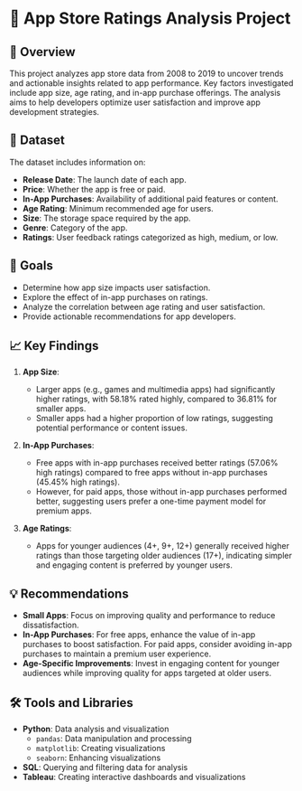 # 📱 App Store Ratings Analysis Project

## 🌟 Overview
This project analyzes app store data from 2008 to 2019 to uncover trends and actionable insights related to app performance. Key factors investigated include app size, age rating, and in-app purchase offerings. The analysis aims to help developers optimize user satisfaction and improve app development strategies.

## 📂 Dataset
The dataset includes information on:
- **Release Date**: The launch date of each app.
- **Price**: Whether the app is free or paid.
- **In-App Purchases**: Availability of additional paid features or content.
- **Age Rating**: Minimum recommended age for users.
- **Size**: The storage space required by the app.
- **Genre**: Category of the app.
- **Ratings**: User feedback ratings categorized as high, medium, or low.

## 🎯 Goals
- Determine how app size impacts user satisfaction.
- Explore the effect of in-app purchases on ratings.
- Analyze the correlation between age rating and user satisfaction.
- Provide actionable recommendations for app developers.

## 📈 Key Findings
1. **App Size**:
   - Larger apps (e.g., games and multimedia apps) had significantly higher ratings, with 58.18% rated highly, compared to 36.81% for smaller apps.
   - Smaller apps had a higher proportion of low ratings, suggesting potential performance or content issues.

2. **In-App Purchases**:
   - Free apps with in-app purchases received better ratings (57.06% high ratings) compared to free apps without in-app purchases (45.45% high ratings).
   - However, for paid apps, those without in-app purchases performed better, suggesting users prefer a one-time payment model for premium apps.

3. **Age Ratings**:
   - Apps for younger audiences (4+, 9+, 12+) generally received higher ratings than those targeting older audiences (17+), indicating simpler and engaging content is preferred by younger users.

## 💡 Recommendations
- **Small Apps**: Focus on improving quality and performance to reduce dissatisfaction.
- **In-App Purchases**: For free apps, enhance the value of in-app purchases to boost satisfaction. For paid apps, consider avoiding in-app purchases to maintain a premium user experience.
- **Age-Specific Improvements**: Invest in engaging content for younger audiences while improving quality for apps targeted at older users.

## 🛠️ Tools and Libraries
- **Python**: Data analysis and visualization
  - `pandas`: Data manipulation and processing
  - `matplotlib`: Creating visualizations
  - `seaborn`: Enhancing visualizations
- **SQL**: Querying and filtering data for analysis
- **Tableau**: Creating interactive dashboards and visualizations





